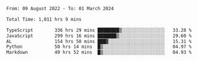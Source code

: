 
<!--START_SECTION:waka-->

```txt
From: 09 August 2022 - To: 01 March 2024

Total Time: 1,011 hrs 9 mins

TypeScript        336 hrs 29 mins ████████▒░░░░░░░░░░░░░░░░   33.28 %
JavaScript        299 hrs 16 mins ███████▒░░░░░░░░░░░░░░░░░   29.60 %
AL                154 hrs 50 mins ███▓░░░░░░░░░░░░░░░░░░░░░   15.31 %
Python            50 hrs 14 mins  █▒░░░░░░░░░░░░░░░░░░░░░░░   04.97 %
Markdown          49 hrs 52 mins  █▒░░░░░░░░░░░░░░░░░░░░░░░   04.93 %
```

<!--END_SECTION:waka-->











